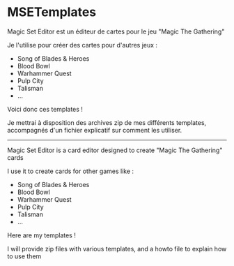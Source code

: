MSETemplates
============

Magic Set Editor est un éditeur de cartes pour le jeu "Magic The Gathering"

Je l'utilise pour créer des cartes pour d'autres jeux :
 - Song of Blades & Heroes
 - Blood Bowl
 - Warhammer Quest
 - Pulp City
 - Talisman
 - ...
 
Voici donc ces templates !

Je mettrai à disposition des archives zip de mes différents templates, accompagnés d'un fichier explicatif sur comment les utiliser.

---------------------------------

Magic Set Editor is a card editor designed to create "Magic The Gathering" cards

I use it to create cards for other games like :
 - Song of Blades & Heroes
 - Blood Bowl
 - Warhammer Quest
 - Pulp City
 - Talisman
 - ...
 
Here are my templates !

I will provide zip files with various templates, and a howto file to explain how to use them